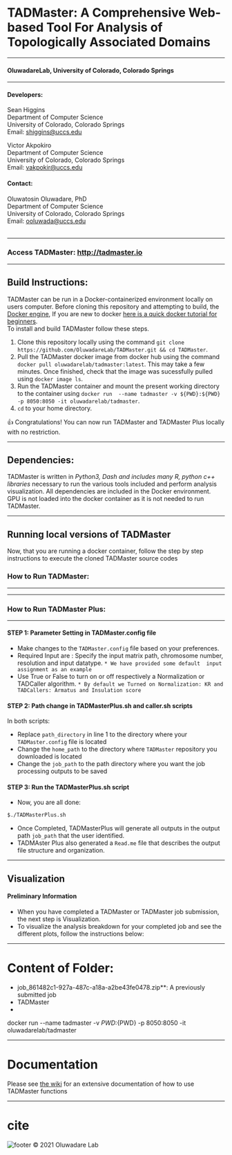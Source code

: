 # TADMaster: A Comprehensive Web-based Tool For Analysis of Topologically Associated Domains 

__________________
#### OluwadareLab, University of Colorado, Colorado Springs
___________________

#### Developers:
Sean Higgins <br />
Department of Computer Science <br />
University of Colorado, Colorado Springs <br />
Email: [shiggins@uccs.edu](mailto:shiggins@uccs.edu) <br />

Victor Akpokiro <br />
Department of Computer Science <br />
University of Colorado, Colorado Springs <br />
Email: [vakpokir@uccs.edu](mailto:vakpokir@uccs.edu) 

#### Contact:
Oluwatosin Oluwadare, PhD <br />
Department of Computer Science <br />
University of Colorado, Colorado Springs <br />
Email: [ooluwada@uccs.edu](ooluwada@uccs.edu) <br /><br />
	

___________________
### Access TADMaster:  http://tadmaster.io
___________________	

## Build Instructions:
TADMaster can be run in a Docker-containerized environment locally on users computer. Before cloning this repository and attempting to build, the [Docker engine](https://docs.docker.com/engine/install/), If you are new to docker [here is a quick docker tutorial for beginners](https://docker-curriculum.com/). <br> 
To install and build TADMaster follow these steps.

1. Clone this repository locally using the command `git clone https://github.com/OluwadareLab/TADMaster.git && cd TADMaster`.
2. Pull the TADMaster docker image from docker hub using the command `docker pull oluwadarelab/tadmaster:latest`. This may take a few minutes. Once finished, check that the image was sucessfully pulled using `docker image ls`.
3. Run the TADMaster container and mount the present working directory to the container using `docker run  --name tadmaster -v ${PWD}:${PWD}  -p 8050:8050 -it oluwadarelab/tadmaster`.
4. `cd` to your home directory.

:thumbsup: Congratulations! You can now run TADMaster and TADMaster Plus locally with no restriction.

___________________	
## Dependencies:
TADMaster is written in <i>Python3, Dash and includes many R, python c++ libraries </i> necessary to run the various tools included and perform analysis visualization. All dependencies are included in the Docker environment. GPU is not loaded into the docker container as it is not needed to run TADMaster.
_________________

## Running local versions of TADMaster
Now, that you are running a docker container, follow the step by step instructions to execute the cloned TADMaster source codes

### How to Run TADMaster: 

_________________


_________________
### How to Run TADMaster Plus: 

_________________
#### STEP 1: Parameter Setting in TADMaster.config file
* Make changes to the `TADMaster.config` file based on your preferences.
* Required Input are : Specify the input matrix path, chromosome number, resolution and input datatype.
	`* We have provided some default  input assignment as an example`
* Use True or False to turn on or off respectively a Normalization or TADCaller algorithm.
	`* By default we Turned on Normalization: KR and TADCallers: Armatus and Insulation score`
	
#### STEP 2: Path change in TADMasterPlus.sh and caller.sh scripts
In both scripts:
* Replace `path_directory` in line 1 to the directory where your `TADMaster.config` file is located
* Change the `home_path` to the directory where `TADMaster` repository you downloaded is located
* Change the `job_path` to the path directory where you want the job processing outputs to be saved

#### STEP 3: Run the TADMasterPlus.sh script
* Now, you are all done:

```bash
$./TADMasterPlus.sh 
```
* Once Completed, TADMasterPlus will generate all outputs in the output path `job_path` that the user identified.
* TADMAster Plus also generated a `Read.me` file that describes the output file structure and organization.
 

_________________

## Visualization
#### Preliminary Information
* When you have completed a TADMaster or TADMaster job submission, the next step is Visualization.
* To visualize the analysis breakdown for your completed job and see the different plots, follow the instructions below: 

_________________

# Content of Folder:
- job_861482c1-927a-487c-a18a-a2be43fe0478.zip**: A previously submitted job 
- TADMaster
- 

docker run  --name tadmaster -v ${PWD}:${PWD}  -p 8050:8050 -it oluwadarelab/tadmaster

_________________

# Documentation

Please see [the wiki](https://github.com/OluwadareLab/TADMaster/wiki) for an extensive documentation of how to use TADMaster functions

_________________
	

# cite





 ![footer](http://biomlearn.uccs.edu/static/image/UCCS_Logo.png) © 2021 Oluwadare Lab 
	  
	



